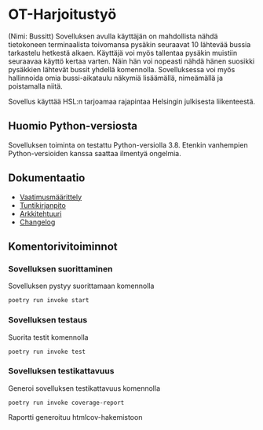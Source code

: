 # OT-Harjoitustyö

(Nimi: Bussitt) Sovelluksen avulla käyttäjän on mahdollista nähdä tietokoneen terminaalista toivomansa pysäkin seuraavat 10 lähtevää bussia tarkastelu hetkestä alkaen. Käyttäjä voi myös tallentaa pysäkin muistiin seuraavaa käyttö kertaa varten. Näin hän voi nopeasti nähdä hänen suosikki pysäkkien lähtevät bussit yhdellä komennolla. Sovelluksessa voi myös hallinnoida omia bussi-aikataulu näkymiä lisäämällä, nimeämällä ja poistamalla niitä. 

Sovellus käyttää HSL:n tarjoamaa rajapintaa Helsingin julkisesta liikenteestä.

## Huomio Python-versiosta
Sovelluksen toiminta on testattu Python-versiolla 3.8. Etenkin vanhempien Python-versioiden kanssa saattaa ilmentyä ongelmia.

## Dokumentaatio

- [Vaatimusmäärittely](https://github.com/sutigit/ot-harjoitustyo/blob/master/bussitt-app/dokumentaatio/vaatimusmaarittely.md)
- [Tuntikirjanpito](https://github.com/sutigit/ot-harjoitustyo/blob/master/bussitt-app/dokumentaatio/tuntikirjanpito.md)
- [Arkkitehtuuri](https://github.com/sutigit/ot-harjoitustyo/blob/master/bussitt-app/dokumentaatio/arkkitehtuuri.md)
- [Changelog](https://github.com/sutigit/ot-harjoitustyo/blob/master/bussitt-app/dokumentaatio/changelog.md)

## Komentorivitoiminnot

### Sovelluksen suorittaminen

Sovelluksen pystyy suorittamaan komennolla

```
poetry run invoke start
```

### Sovelluksen testaus

Suorita testit komennolla

```
poetry run invoke test
```

### Sovelluksen testikattavuus

Generoi sovelluksen testikattavuus komennolla

```
poetry run invoke coverage-report
```
Raportti generoituu htmlcov-hakemistoon